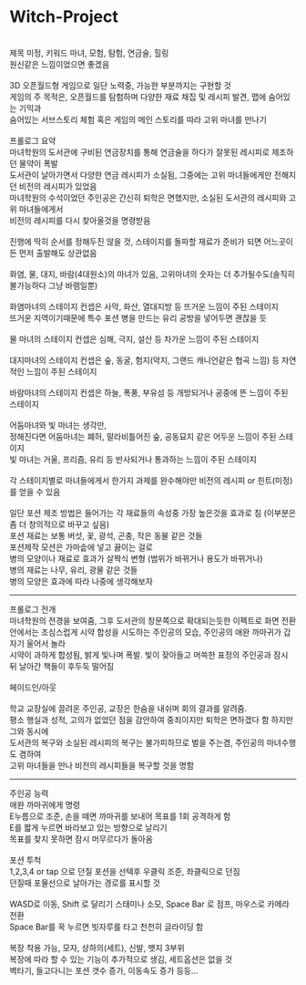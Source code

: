 # Witch-Project
<br>
제목 미정, 키워드 마녀, 모험, 탐험, 연금술, 힐링 <br>
원신같은 느낌이었으면 좋겠음 
<br><br>
3D 오픈월드형 게임으로 일단 노력중, 가능한 부분까지는 구현할 것 <br>
게임의 주 목적은, 오픈월드를 탐험하며 다양한 재료 채집 및 레시피 발견, 맵에 숨어있는 기믹과 <br>
숨어있는 서브스토리 체험 혹은 게임의 메인 스토리를 따라 고위 마녀를 만나기
<br><br>
프롤로그 요약 <br>
마녀학원의 도서관에 구비된 연금장치를 통해 연금술을 하다가 잘못된 레시피로 제조하던 물약이 폭발 <br>
도서관이 날아가면서 다양한 연금 레시피가 소실됨, 그중에는 고위 마녀들에게만 전해지던 비전의 레시피가 있었음 <br>
마녀학원의 수석이었던 주인공은 간신히 퇴학은 면했지만, 소실된 도서관의 레시피와 고위 마녀들에게서 <br>
비전의 레시피를 다시 찾아올것을 명령받음
<br><br>
진행에 딱히 순서를 정해두진 않을 것, 스테이지를 돌파할 재료가 준비가 되면 어느곳이든 먼저 출발해도 상관없음
<br><br>
화염, 물, 대지, 바람(4대원소)의 마녀가 있음, 고위마녀의 숫자는 더 추가될수도(솔직히 불가능하다 그냥 바램일뿐)
<br><br>
화염마녀의 스테이지 컨셉은 사막, 화산, 열대지방 등 뜨거운 느낌이 주된 스테이지 <br>
뜨거운 지역이기때문에 특수 포션 병을 만드는 유리 공방을 넣어두면 괜찮을 듯
<br><br>
물 마녀의 스테이지 컨셉은 심해, 극지, 설산 등 차가운 느낌이 주된 스테이지
<br><br>
대지마녀의 스테이지 컨셉은 숲, 동굴, 험지(악지, 그랜드 캐니언같은 협곡 느낌) 등 자연적인 느낌이 주된 스테이지
<br><br>
바람마녀의 스테이지 컨셉은 하늘, 폭풍, 부유섬 등 개방되거나 공중에 뜬 느낌이 주된 스테이지
<br><br>
어둠마녀와 빛 마녀는 생각만, <br>
정해진다면 어둠마녀는 폐허, 말라비틀어진 숲, 공동묘지 같은 어두운 느낌이 주된 스테이지 <br>
빛 마녀는 거울, 프리즘, 유리 등 반사되거나 통과하는 느낌이 주된 스테이지
<br><br>
각 스테이지별로 마녀들에게서 한가지 과제를 완수해야만 비전의 레시피 or 힌트(미정)를 얻을 수 있음
<br><br>
일단 포션 제조 방법은 들어가는 각 재료들의 속성중 가장 높은것을 효과로 침 (이부분은 좀 더 창의적으로 바꾸고 싶음) <br>
포션 재료는 보통 버섯, 꽃, 광석, 곤충, 작은 동물 같은 것들 <br>
포션제작 모션은 가마솥에 넣고 끓이는 걸로 <br>
병의 모양이나 재료로 효과가 살짝식 변형 (범위가 바뀌거나 용도가 바뀌거나) <br>
병의 재료는 나무, 유리, 광물 같은 것들 <br>
병의 모양은 효과에 따라 나중에 생각해보자

---
프롤로그 전개 <br>
마녀학원의 전경을 보여줌, 그후 도서관의 창문쪽으로 확대되는듯한 이펙트로 화면 전환 <br>
안에서는 조심스럽게 시약 합성을 시도하는 주인공의 모습, 주인공의 애완 까마귀가 갑자기 울어서 놀라 <br>
시약이 과하게 합성됨, 밝게 빛나며 폭발. 빛이 잦아들고 머쓱한 표정의 주인공과 잠시 뒤 날아간 책들이 후두둑 떨어짐
<br><br>
페이드인/아웃
<br><br>
학교 교장실에 끌려온 주인공, 교장은 한숨을 내쉬며 회의 결과를 알려줌. <br>
평소 행실과 성적, 고의가 없었던 점을 감안하여 중죄이지만 퇴학은 면하겠다 함 하지만 그와 동시에 <br>
도서관의 복구와 소실된 레시피의 복구는 불가피하므로 벌을 주는겸, 주인공의 마녀수행도 겸하여 <br>
고위 마녀들을 만나 비전의 레시피들을 복구할 것을 명함

---
주인공 능력
<br>
애완 까마귀에게 명령<br>
E누름으로 조준, 손을 떼면 까마귀를 보내어 목표를 1회 공격하게 함<br>
E를 짧게 누르면 바라보고 있는 방향으로 날리기 <br>
목표를 찾지 못하면 잠시 머무르다가 돌아옴
<br><br>
포션 투척<br>
1,2,3,4 or tap 으로 던질 포션을 선택후 우클릭 조준, 좌클릭으로 던짐<br>
던질때 포물선으로 날아가는 경로를 표시할 것
<br><br>
WASD로 이동, Shift 로 달리기 스태미나 소모, Space Bar 로 점프, 마우스로 카메라 전환<br>
Space Bar를 꾹 누르면 빗자루를 타고 천천히 글라이딩 함
<br><br>
복장 착용 가능, 모자, 상하의(세트), 신발, 뱃지 3부위<br>
복장에 따라 할 수 있는 기능이 추가적으로 생김, 세트옵션은 없을 것<br>
벽타기, 들고다니는 포션 갯수 증가, 이동속도 증가 등등...<br>
